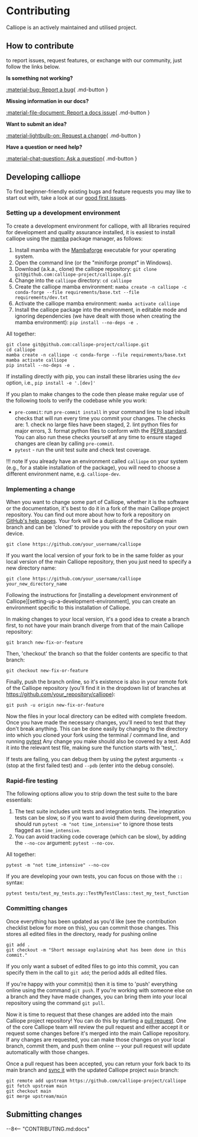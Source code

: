 # Contributing

Calliope is an actively maintained and utilised project.

## How to contribute

to report issues, request features, or exchange with our community, just follow the links below.

__Is something not working?__

[:material-bug: Report a bug](https://github.com/calliope-project/calliope/issues/new?template=BUG-REPORT.yml "Report a bug in calliope by creating an issue and a reproduction"){ .md-button }

__Missing information in our docs?__

[:material-file-document: Report a docs issue](https://github.com/calliope-project/calliope/issues/new?template=DOCS.yml "Report missing information or potential inconsistencies in our documentation"){ .md-button }

__Want to submit an idea?__

[:material-lightbulb-on: Request a change](https://github.com/calliope-project/calliope/issues/new?template=FEATURE-REQUEST.yml "Propose a change or feature request or suggest an improvement"){ .md-button }

__Have a question or need help?__

[:material-chat-question: Ask a question](https://github.com/calliope-project/calliope/discussions "Ask questions on our discussion board and get in touch with our community"){ .md-button }

## Developing calliope

To find beginner-friendly existing bugs and feature requests you may like to start out with, take a look at our [good first issues](https://github.com/calliope-project/calliope/contribute).

### Setting up a development environment

To create a development environment for calliope, with all libraries required for development and quality assurance installed, it is easiest to install calliope using the [mamba](https://mamba.readthedocs.io/en/latest/index.html) package manager, as follows:

1. Install mamba with the [Mambaforge](https://github.com/conda-forge/miniforge#mambaforge) executable for your operating system.
1. Open the command line (or the "miniforge prompt" in Windows).
1. Download (a.k.a., clone) the calliope repository: `git clone git@github.com:calliope-project/calliope.git`
1. Change into the `calliope` directory: `cd calliope`
1. Create the calliope mamba environment: `mamba create -n calliope -c conda-forge --file requirements/base.txt --file requirements/dev.txt`
1. Activate the calliope mamba environment: `mamba activate calliope`
1. Install the calliope package into the environment, in editable mode and ignoring dependencies (we have dealt with those when creating the mamba environment): `pip install --no-deps -e .`

All together:

``` shell
git clone git@github.com:calliope-project/calliope.git
cd calliope
mamba create -n calliope -c conda-forge --file requirements/base.txt
mamba activate calliope
pip install --no-deps -e .
```

If installing directly with pip, you can install these libraries using the `dev` option, i.e., `pip install -e '.[dev]'`

If you plan to make changes to the code then please make regular use of the following tools to verify the codebase while you work:

- `pre-commit`: run `pre-commit install` in your command line to load inbuilt checks that will run every time you commit your changes.
The checks are: 1. check no large files have been staged, 2. lint python files for major errors, 3. format python files to conform with the [PEP8 standard](https://peps.python.org/pep-0008/).
You can also run these checks yourself at any time to ensure staged changes are clean by calling `pre-commit`.
- `pytest` - run the unit test suite and check test coverage.

!!! note
    If you already have an environment called `calliope` on your system (e.g., for a stable installation of the package), you will need to choose a different environment name, e.g. `calliope-dev`.

### Implementing a change

When you want to change some part of Calliope, whether it is the software or the documentation, it's best to do it in a fork of the main Calliope project repository.
You can find out more about how to fork a repository on [GitHub's help pages](https://docs.github.com/en/get-started/quickstart/fork-a-repo).
Your fork will be a duplicate of the Calliope main branch and can be 'cloned' to provide you with the repository on your own device.

```fishshell
git clone https://github.com/your_username/calliope
```

If you want the local version of your fork to be in the same folder as your local version of the main Calliope repository, then you just need to specify a new directory name:

```fishshell
git clone https://github.com/your_username/calliope your_new_directory_name
```

Following the instructions for [installing a development environment of Calliope][setting-up-a-development-environment], you can create an environment specific to this installation of Calliope.

In making changes to your local version, it's a good idea to create a branch first, to not have your main branch diverge from that of the main Calliope repository:

```fishshell
git branch new-fix-or-feature
```

Then, 'checkout' the branch so that the folder contents are specific to that branch:

```fishshell
git checkout new-fix-or-feature
```

Finally, push the branch online, so it's existence is also in your remote fork of the Calliope repository (you'll find it in the dropdown list of branches at https://github.com/your_repository/calliope):

```fishshell
git push -u origin new-fix-or-feature
```

Now the files in your local directory can be edited with complete freedom.
Once you have made the necessary changes, you'll need to test that they don't break anything.
This can be done easily by changing to the directory into which you cloned your fork using the terminal / command line, and running [pytest](https://docs.pytest.org/en/latest/index.html)
Any change you make should also be covered by a test.
Add it into the relevant test file, making sure the function starts with 'test\_'.

If tests are failing, you can debug them by using the pytest arguments ``-x`` (stop at the first failed test) and ``--pdb`` (enter into the debug console).

### Rapid-fire testing

The following options allow you to strip down the test suite to the bare essentials:

1. The test suite includes unit tests and integration tests.
The integration tests can be slow, so if you want to avoid them during development, you should run `pytest -m "not time_intensive"` to ignore those tests flagged as `time_intensive`.
1. You can avoid tracking code coverage (which can be slow), by adding the `--no-cov` argument: `pytest --no-cov`.

All together:

``` shell
pytest -m "not time_intensive" --no-cov
```

If you are developing your own tests, you can focus on those with the `::` syntax:

``` shell
pytest tests/test_my_tests.py::TestMyTestClass::test_my_test_function
```

### Committing changes

Once everything has been updated as you'd like (see the contribution checklist below for more on this), you can commit those changes.
This stores all edited files in the directory, ready for pushing online

```fishshell
git add .
git checkout -m "Short message explaining what has been done in this commit."
```

If you only want a subset of edited files to go into this commit, you can specify them in the call to `git add`; the period adds all edited files.

If you're happy with your commit(s) then it is time to 'push' everything online using the command `git push`.
If you're working with someone else on a branch and they have made changes, you can bring them into your local repository using the command `git pull`.

Now it is time to request that these changes are added into the main Calliope project repository!
You can do this by starting a [pull request](https://docs.github.com/en/pull-requests/collaborating-with-pull-requests/proposing-changes-to-your-work-with-pull-requests/about-pull-requests).
One of the core Calliope team will review the pull request and either accept it or request some changes before it's merged into the main Calliope repository.
If any changes are requested, you can make those changes on your local branch, commit them, and push them online -- your pull request will update automatically with those changes.

Once a pull request has been accepted, you can return your fork back to its main branch and [sync it](https://docs.github.com/en/pull-requests/collaborating-with-pull-requests/working-with-forks/syncing-a-fork) with the updated Calliope project `main` branch:

```fishshell
git remote add upstream https://github.com/calliope-project/calliope
git fetch upstream main
git checkout main
git merge upstream/main
```

## Submitting changes

--8<-- "CONTRIBUTING.md:docs"
